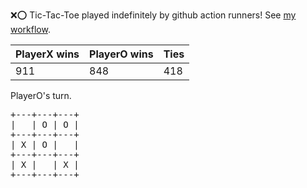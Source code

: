 :x::o: Tic-Tac-Toe played indefinitely by github action runners! See [my workflow](.github/workflows/play.yaml).

|PlayerX wins|PlayerO wins|Ties|
|-|-|-|
|911|848|418|

PlayerO's turn.

<pre>
+---+---+---+
|   | O | O |
+---+---+---+
| X | O |   |
+---+---+---+
| X |   | X |
+---+---+---+
</pre>